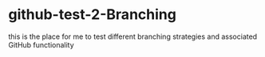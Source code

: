 # github-test-2-Branching
this is the place for me to test different branching strategies and associated GitHub functionality
